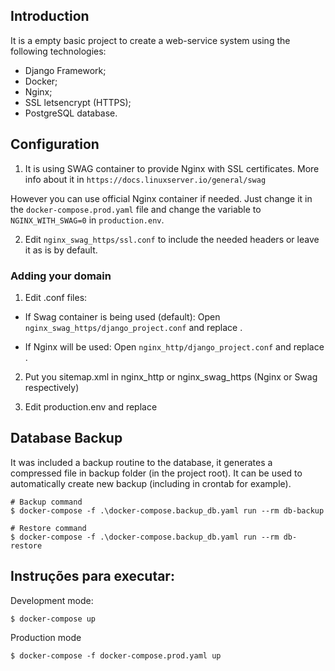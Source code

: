 ## Introduction

It is a empty basic project to create a web-service system using the following technologies:

- Django Framework;
- Docker;
- Nginx;
- SSL letsencrypt (HTTPS);
- PostgreSQL database.

## Configuration

1. It is using SWAG container to provide Nginx with SSL certificates.
More info about it in `https://docs.linuxserver.io/general/swag`

However you can use official Nginx container if needed. Just change it in the `docker-compose.prod.yaml` file and change the variable to `NGINX_WITH_SWAG=0` in `production.env`.

2. Edit `nginx_swag_https/ssl.conf` to include the needed headers or leave it as is by default.

### Adding your domain

1. Edit .conf files:
* If Swag container is being used (default):
Open `nginx_swag_https/django_project.conf` and replace <yourdomain>.

* If Nginx will be used:
Open `nginx_http/django_project.conf` and replace <yourdomain>.

2. Put you sitemap.xml in nginx_http or nginx_swag_https (Nginx or Swag respectively)

3. Edit production.env and replace <yourdomain>

## Database Backup

It was included a backup routine to the database, it generates a compressed file in backup folder (in the project root).
It can be used to automatically create new backup (including in crontab for example).

```shell
# Backup command
$ docker-compose -f .\docker-compose.backup_db.yaml run --rm db-backup

# Restore command
$ docker-compose -f .\docker-compose.backup_db.yaml run --rm db-restore
```

## Instruções para executar:

Development mode:
```shell
$ docker-compose up
```

Production mode
```shell
$ docker-compose -f docker-compose.prod.yaml up
```